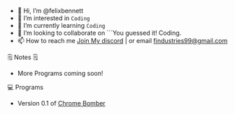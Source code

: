 - 👋 Hi, I’m @felixbennett
- 👀 I’m interested in ```Coding```
- 🌱 I’m currently learning ```Coding```
- 💞️ I’m looking to collaborate on ```You guessed it! Coding.
- 📫 How to reach me [Join My discord](https://discord.com/invite/aqA34xCkvk) | or email findustries99@gmail.com


<!---
felixbennett/felixbennett is a ✨ special ✨ repository because its `README.md` (this file) appears on your GitHub profile.
You can click the Preview link to take a look at your changes.
--->
🗒️ Notes 🗒️
- More Programs coming soon!

💻 Programs
- Version 0.1 of [Chrome Bomber](https://github.com/felixbennett/chromebomber)
